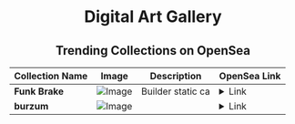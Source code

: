 <div align="center">

# Digital Art Gallery

## Trending Collections on OpenSea

| Collection Name                       | Image                                                                                     | Description                       | OpenSea Link                                                                                          |
|---------------------------------------|-------------------------------------------------------------------------------------------|-----------------------------------|--------------------------------------------------------------------------------------------------------|
| **Funk Brake** | ![Image](https://i.seadn.io/s/raw/files/8ed0f6b53f8dbf602a554decf88c958d.jpg?w=500&auto=format?w=200&auto=format) | Builder static ca | <details><summary>Link</summary>[Funk Brake](https://opensea.io/collection/funk-brake)</details> |
| **burzum** | ![Image](https://i.seadn.io/s/raw/files/4f2e2dc5a5628f9f7ce86239d66fd1b3.jpg?w=500&auto=format?w=200&auto=format) |  | <details><summary>Link</summary>[burzum](https://opensea.io/collection/burzum-3)</details> |

</div>